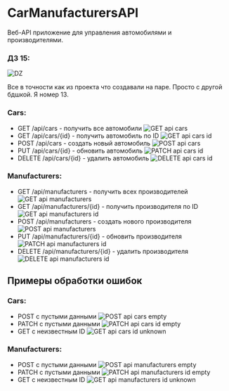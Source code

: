 # CarManufacturersAPI

Веб-API приложение для управления автомобилями и производителями.

### ДЗ 15:

![DZ](images/DZ.png)

Все в точности как из проекта что создавали на паре. Просто с другой бдшкой. Я номер 13. 

### Cars:
- GET /api/cars - получить все автомобили ![GET api cars](images/GET%20api%20cars.png)
- GET /api/cars/{id} - получить автомобиль по ID ![GET api cars id](images/GET%20api%20cars%20id.png)
- POST /api/cars - создать новый автомобиль ![POST api cars](images/POST%20api%20cars.png)
- PUT /api/cars/{id} - обновить автомобиль ![PATCH api cars id](images/PATCH%20api%20cars%20id.png)
- DELETE /api/cars/{id} - удалить автомобиль ![DELETE api cars id](images/DELETE%20api%20cars%20id.png)

### Manufacturers:
- GET /api/manufacturers - получить всех производителей ![GET api manufacturers](images/GET%20api%20manufacturers.png)
- GET /api/manufacturers/{id} - получить производителя по ID ![GET api manufacturers id](images/GET%20api%20manufacturers%20id.png)
- POST /api/manufacturers - создать нового производителя ![POST api manufacturers](images/POST%20api%20manufacturers.png)
- PUT /api/manufacturers/{id} - обновить производителя ![PATCH api manufacturers id](images/PATCH%20api%20manufacturers%20id.png)
- DELETE /api/manufacturers/{id} - удалить производителя ![DELETE api manufacturers id](images/DELETE%20api%20manufacturers%20id.png)

## Примеры обработки ошибок

### Cars:
- POST с пустыми данными ![POST api cars empty](images/POST%20api%20cars%20empty.png)
- PATCH с пустыми данными ![PATCH api cars id empty](images/PATCH%20api%20cars%20id%20empty.png)
- GET с неизвестным ID ![GET api cars id unknown](images/GET%20api%20cars%20id%20unknown.png)

### Manufacturers:
- POST с пустыми данными ![POST api manufacturers empty](images/POST%20api%20manufacturers%20empty.png)
- PATCH с пустыми данными ![PATCH api manufacturers id empty](images/PATCH%20api%20manufacturers%20id%20empty.png)
- GET с неизвестным ID ![GET api manufacturers id unknown](images/GET%20api%20manufacturers%20id%20unknown.png) 